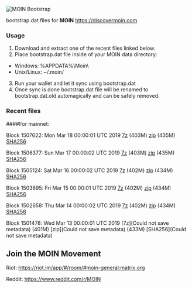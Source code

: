 ![MOIN Bootstrap](https://i.imgur.com/KjM1jMp.jpg)

bootstrap.dat files for **MOIN** https://discovermoin.com

### Usage

1. Download and extract one of the recent files linked below.
2. Place bootstrap.dat file inside of your MOIN data directory:
 - Windows: %APPDATA%\Moin\
 - Unix/Linux: ~/.moin/
3. Run your wallet and let it sync using bootstrap.dat
4. Once sync is done bootstrap.dat file will be renamed to bootstrap.dat.old automagically and can be safely removed.


### Recent files

####For mainnet:

Block 1507622: Mon Mar 18 00:00:01 UTC 2019 [7z](https://transfer.sh/CS7Sc/bootstrap.dat.20190318.7z) (403M) [zip](https://transfer.sh/WeUgX/bootstrap.dat.20190318.zip) (435M) [SHA256](https://transfer.sh/R2ncE/sha256.txt)

Block 1506377: Sun Mar 17 00:00:02 UTC 2019 [7z](https://transfer.sh/bssg1/bootstrap.dat.20190317.7z) (403M) [zip](https://transfer.sh/KyGQ9/bootstrap.dat.20190317.zip) (435M) [SHA256](https://transfer.sh/wW10O/sha256.txt)

Block 1505124: Sat Mar 16 00:00:02 UTC 2019 [7z](https://transfer.sh/fORDj/bootstrap.dat.20190316.7z) (402M) [zip](https://transfer.sh/ssS4O/bootstrap.dat.20190316.zip) (434M) [SHA256](https://transfer.sh/Vhwx6/sha256.txt)

Block 1503895: Fri Mar 15 00:00:01 UTC 2019 [7z](https://transfer.sh/15uyLj/bootstrap.dat.20190315.7z) (402M) [zip](https://transfer.sh/ZuOVl/bootstrap.dat.20190315.zip) (434M) [SHA256](https://transfer.sh/BbA0t/sha256.txt)

Block 1502658: Thu Mar 14 00:00:02 UTC 2019 [7z](https://transfer.sh/mkiI2/bootstrap.dat.20190314.7z) (402M) [zip](https://transfer.sh/cA1Ul/bootstrap.dat.20190314.zip) (434M) [SHA256](https://transfer.sh/xSoK4/sha256.txt)

Block 1501478: Wed Mar 13 00:00:01 UTC 2019 [7z](Could not save metadata) (401M) [zip](Could not save metadata) (433M) [SHA256](Could not save metadata)

## Join the MOIN Movement

Riot: https://riot.im/app/#/room/#moin-general:matrix.org

Reddit: https://www.reddit.com/r/MOIN
